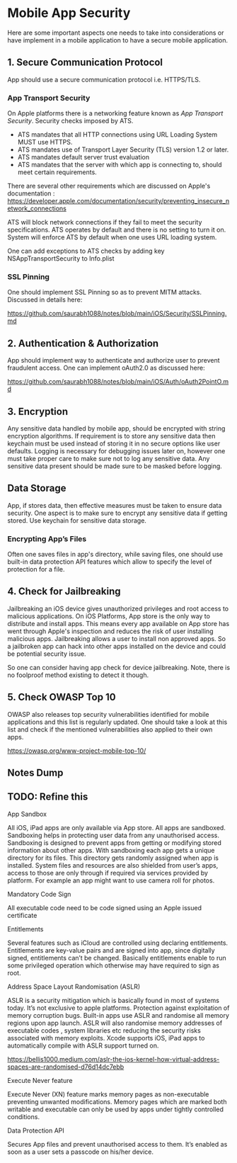 # Mobile App Security

Here are some important aspects one needs to take into considerations or have implement in a mobile application to have
a secure mobile application.

## 1. Secure Communication Protocol
App should use a secure communication protocol i.e. HTTPS/TLS. 

### App Transport Security
On Apple platforms there is a networking feature known as *App Transport Security*. Security checks imposed by ATS.
- ATS mandates that all HTTP connections using URL Loading System MUST use HTTPS.
- ATS mandates use of Transport Layer Security (TLS) version 1.2 or later.
- ATS mandates default server trust evaluation
- ATS mandates that the server with which app is connecting to, should meet certain requirements.

There are several other requirements which are discussed on Apple's documentation : https://developer.apple.com/documentation/security/preventing_insecure_network_connections

ATS will block network connections if they fail to meet the security specifications.
ATS operates by default and there is no setting to turn it on. System will enforce ATS by default when one uses URL loading
system.

One can add exceptions to ATS checks by adding key NSAppTransportSecurity to Info.plist

### SSL Pinning
One should implement SSL Pinning so as to prevent MITM attacks. Discussed in details here:

https://github.com/saurabh1088/notes/blob/main/iOS/Security/SSLPinning.md


## 2. Authentication & Authorization
App should implement way to authenticate and authorize user to prevent fraudulent access. One can implement oAuth2.0 as
discussed here:

https://github.com/saurabh1088/notes/blob/main/iOS/Auth/oAuth2PointO.md


## 3. Encryption
Any sensitive data handled by mobile app, should be encrypted with string encryption algorithms. If requirement is to store
any sensitive data then keychain must be used instead of storing it in no secure options like user defaults.
Logging is necessary for debugging issues later on, however one must take proper care to make sure not to log any sensitive
data. Any sensitive data present should be made sure to be masked before logging.


## Data Storage
App, if stores data, then effective measures must be taken to ensure data security. One aspect is to make sure to encrypt
any sensitive data if getting stored. Use keychain for sensitive data storage.

### Encrypting App’s Files
Often one saves files in app's directory, while saving files, one should use built-in data protection API features which
allow to specify the level of protection for a file.


## 4. Check for Jailbreaking
Jailbreaking an iOS device gives unauthorized privileges and root access to malicious applications. On iOS Platforms, App
store is the only way to distribute and install apps. This means every app available on App store has went through Apple's
inspection and reduces the risk of user installing malicious apps.
Jailbreaking allows a user to install non approved apps. So a jailbroken app can hack into other apps installed on the device
and could be potential security issue.

So one can consider having app check for device jailbreaking. Note, there is no foolproof method existing to detect it though.


## 5. Check OWASP Top 10
OWASP also releases top security vulnerabilities identified for mobile applications and this list is regularly updated.
One should take a look at this list and check if the mentioned vulnerabilities also applied to their own apps.

https://owasp.org/www-project-mobile-top-10/

## Notes Dump
## TODO: Refine this

App Sandbox

All iOS, iPad apps are only available via App store. All apps are sandboxed.
Sandboxing helps in protecting user data from any unauthorised access.
Sandboxing is designed to prevent apps from getting or modifying stored information about other apps.
With sandboxing each app gets a unique directory for its files. This directory gets randomly assigned when app is installed.
System files and resources are also shielded from user’s apps, access to those are only through if required via services provided by platform. For example an app might want to use camera roll for photos.

Mandatory Code Sign

All executable code need to be code signed using an Apple issued certificate

Entitlements

Several features such as iCloud are controlled using declaring entitlements. Entitlements are key-value pairs and are signed into app, since digitally signed, entitlements can’t be changed. Basically entitlements enable to run some privileged operation which otherwise may have required to sign as root.

Address Space Layout Randomisation (ASLR)

ASLR is a security mitigation which is basically found in most of systems today. It’s not exclusive to apple platforms.
Protection against exploitation of memory corruption bugs. Built-in apps use ASLR and randomise all memory regions upon app launch.
ASLR will also randomise memory addresses of executable codes , system libraries etc reducing the security risks associated with memory exploits. Xcode supports iOS, iPad apps to automatically compile with ASLR support turned on.

https://bellis1000.medium.com/aslr-the-ios-kernel-how-virtual-address-spaces-are-randomised-d76d14dc7ebb

Execute Never feature

Execute Never (XN) feature marks memory pages as non-executable preventing unwanted modifications. Memory pages which are marked both writable and executable can only be used by apps under tightly controlled conditions.


Data Protection API

Secures App files and prevent unauthorised access to them. It’s enabled as soon as a user sets a passcode on his/her device.


